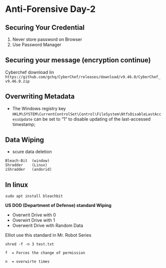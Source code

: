 # Anti-Forensive Day-2

## Securing Your Credential

1. Never store password on Browser
2. Use Password Manager

## Securing your message (encryption continue)

Cyberchef download lin
`https://github.com/gchq/CyberChef/releases/download/v9.46.0/CyberChef_v9.46.0.zip`

## Overwriting Metadata

- The Windows registry key
`HKLM\SYSTEM\CurrentControlSet\Control\FileSystem\NtfsDisableLastAccessUpdate` can be set to “1” to
disable updating of the last-accessed timestamp; 

## Data Wiping

- scure data deletion

```
Bleach-Bit 	(window)
Shradder 	(Linux)
iShradder 	(andorid)
```

## In linux

`sudo apt install bleachbit`

<b> US DOD (Department of Defense) standard Wiping </b>

- Overwrit Drive with 0
- Overwirt Drive with 1
- Overwerit Drive with Random Data

Elliot use this standard in Mr. Robot Series


`shred -f -n 3 test.txt`



```
f  = Forces the change of permission

n  = overwirte times
```